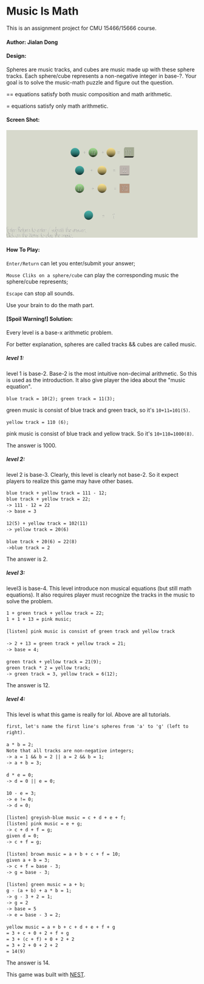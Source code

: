 # Music Is Math

This is an assignment project for CMU 15466/15666 course.



#### Author: Jialan Dong



#### Design:

Spheres are music tracks, and cubes are music made up with these sphere tracks. Each sphere/cube represents a non-negative integer in base-?. Your goal is to solve the music-math puzzle and figure out the question.

== equations satisfy both music composition and math arithmetic.

= equations satisfy only math arithmetic.



#### Screen Shot:

![Screen Shot](screenshot.png)



#### How To Play:

`Enter/Return` can let you enter/submit your answer;

`Mouse Cliks on a sphere/cube` can play the corresponding music the sphere/cube represents;

`Escape` can stop all sounds.

Use your brain to do the math part.

 

#### [Spoil Warning!] Solution:

Every level is a base-x arithmetic problem.

For better explanation, spheres are called tracks && cubes are called music.

##### level 1:

level 1 is base-2. Base-2 is the most intuitive non-decimal arithmetic. So this is used as the introduction. It also give player the idea about the "music equation".

`blue track = 10(2); green track = 11(3);`

green music is consist of blue track and green track, so it's `10+11=101(5)`.

`yellow track = 110 (6);` 

pink music is consist of blue track and yellow track. So it's `10+110=1000(8)`.



The answer is 1000.



##### level 2:

level 2 is base-3. Clearly, this level is clearly not base-2. So it expect players to realize this game may have other bases.

```
blue track + yellow track = 111 - 12;
blue track + yellow track = 22;
-> 111 - 12 = 22
-> base = 3

12(5) + yellow track = 102(11)
-> yellow track = 20(6)

blue track + 20(6) = 22(8)
->blue track = 2
```

The answer is 2.

 

##### level 3:

level3 is base-4. This level introduce non musical equations (but still math equations). It also requires player must recognize the tracks in the music to solve the problem.

```
1 + green track + yellow track = 22;
1 + 1 + 13 = pink music;

[listen] pink music is consist of green track and yellow track

-> 2 + 13 = green track + yellow track = 21;
-> base = 4;

green track + yellow track = 21(9);
green track * 2 = yellow track;
-> green track = 3, yellow track = 6(12);
```

 The answer is 12.



##### level 4:

This level is what this game is really for lol. Above are all tutorials.

```
first, let's name the first line's spheres from 'a' to 'g' (left to right).

a * b = 2;
Note that all tracks are non-negative integers;
-> a = 1 && b = 2 || a = 2 && b = 1;
-> a + b = 3;

d * e = 0;
-> d = 0 || e = 0;

10 - e = 3;
-> e != 0;
-> d = 0;

[listen] greyish-blue music = c + d + e + f;
[listen] pink music = e + g;
-> c + d + f = g;
given d = 0;
-> c + f = g;

[listen] brown music = a + b + c + f = 10;
given a + b = 3;
-> c + f = base - 3;
-> g = base - 3;

[listen] green music = a + b;
g - (a + b) + a * b = 1;
-> g - 3 + 2 = 1;
-> g = 2
-> base = 5
-> e = base - 3 = 2;

yellow music = a + b + c + d + e + f + g
= 3 + c + 0 + 2 + f + g
= 3 + (c + f) + 0 + 2 + 2
= 3 + 2 + 0 + 2 + 2
= 14(9)
```

The answer is 14.



This game was built with [NEST](NEST.md).
